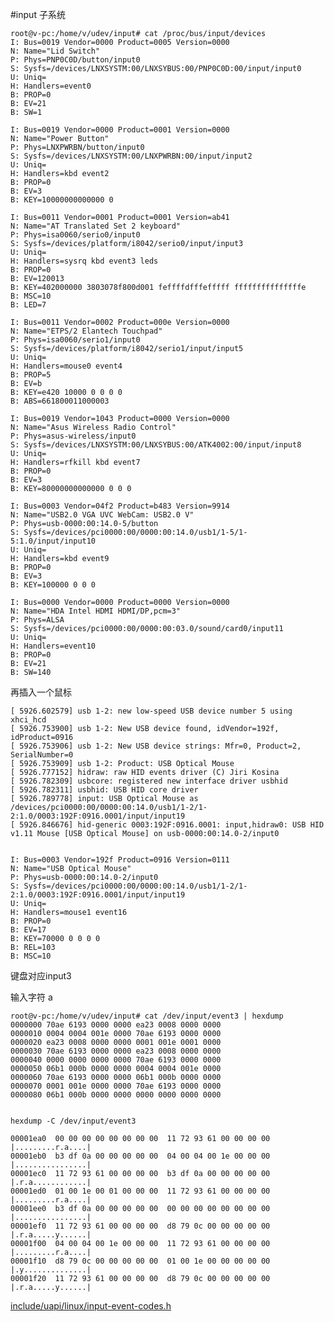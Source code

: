 #input 子系统


	root@v-pc:/home/v/udev/input# cat /proc/bus/input/devices
	I: Bus=0019 Vendor=0000 Product=0005 Version=0000
	N: Name="Lid Switch"
	P: Phys=PNP0C0D/button/input0
	S: Sysfs=/devices/LNXSYSTM:00/LNXSYBUS:00/PNP0C0D:00/input/input0
	U: Uniq=
	H: Handlers=event0
	B: PROP=0
	B: EV=21
	B: SW=1

	I: Bus=0019 Vendor=0000 Product=0001 Version=0000
	N: Name="Power Button"
	P: Phys=LNXPWRBN/button/input0
	S: Sysfs=/devices/LNXSYSTM:00/LNXPWRBN:00/input/input2
	U: Uniq=
	H: Handlers=kbd event2
	B: PROP=0
	B: EV=3
	B: KEY=10000000000000 0

	I: Bus=0011 Vendor=0001 Product=0001 Version=ab41
	N: Name="AT Translated Set 2 keyboard"
	P: Phys=isa0060/serio0/input0
	S: Sysfs=/devices/platform/i8042/serio0/input/input3
	U: Uniq=
	H: Handlers=sysrq kbd event3 leds
	B: PROP=0
	B: EV=120013
	B: KEY=402000000 3803078f800d001 feffffdfffefffff fffffffffffffffe
	B: MSC=10
	B: LED=7

	I: Bus=0011 Vendor=0002 Product=000e Version=0000
	N: Name="ETPS/2 Elantech Touchpad"
	P: Phys=isa0060/serio1/input0
	S: Sysfs=/devices/platform/i8042/serio1/input/input5
	U: Uniq=
	H: Handlers=mouse0 event4
	B: PROP=5
	B: EV=b
	B: KEY=e420 10000 0 0 0 0
	B: ABS=661800011000003

	I: Bus=0019 Vendor=1043 Product=0000 Version=0000
	N: Name="Asus Wireless Radio Control"
	P: Phys=asus-wireless/input0
	S: Sysfs=/devices/LNXSYSTM:00/LNXSYBUS:00/ATK4002:00/input/input8
	U: Uniq=
	H: Handlers=rfkill kbd event7
	B: PROP=0
	B: EV=3
	B: KEY=80000000000000 0 0 0

	I: Bus=0003 Vendor=04f2 Product=b483 Version=9914
	N: Name="USB2.0 VGA UVC WebCam: USB2.0 V"
	P: Phys=usb-0000:00:14.0-5/button
	S: Sysfs=/devices/pci0000:00/0000:00:14.0/usb1/1-5/1-5:1.0/input/input10
	U: Uniq=
	H: Handlers=kbd event9
	B: PROP=0
	B: EV=3
	B: KEY=100000 0 0 0

	I: Bus=0000 Vendor=0000 Product=0000 Version=0000
	N: Name="HDA Intel HDMI HDMI/DP,pcm=3"
	P: Phys=ALSA
	S: Sysfs=/devices/pci0000:00/0000:00:03.0/sound/card0/input11
	U: Uniq=
	H: Handlers=event10
	B: PROP=0
	B: EV=21
	B: SW=140

再插入一个鼠标
	
	[ 5926.602579] usb 1-2: new low-speed USB device number 5 using xhci_hcd
	[ 5926.753900] usb 1-2: New USB device found, idVendor=192f, idProduct=0916
	[ 5926.753906] usb 1-2: New USB device strings: Mfr=0, Product=2, SerialNumber=0
	[ 5926.753909] usb 1-2: Product: USB Optical Mouse
	[ 5926.777152] hidraw: raw HID events driver (C) Jiri Kosina
	[ 5926.782309] usbcore: registered new interface driver usbhid
	[ 5926.782311] usbhid: USB HID core driver
	[ 5926.789778] input: USB Optical Mouse as /devices/pci0000:00/0000:00:14.0/usb1/1-2/1-2:1.0/0003:192F:0916.0001/input/input19
	[ 5926.846676] hid-generic 0003:192F:0916.0001: input,hidraw0: USB HID v1.11 Mouse [USB Optical Mouse] on usb-0000:00:14.0-2/input0
	
	
	I: Bus=0003 Vendor=192f Product=0916 Version=0111
	N: Name="USB Optical Mouse"
	P: Phys=usb-0000:00:14.0-2/input0
	S: Sysfs=/devices/pci0000:00/0000:00:14.0/usb1/1-2/1-2:1.0/0003:192F:0916.0001/input/input19
	U: Uniq=
	H: Handlers=mouse1 event16
	B: PROP=0
	B: EV=17
	B: KEY=70000 0 0 0 0
	B: REL=103
	B: MSC=10
	
键盘对应input3


输入字符 a

	root@v-pc:/home/v/udev/input# cat /dev/input/event3 | hexdump
	0000000 70ae 6193 0000 0000 ea23 0008 0000 0000
	0000010 0004 0004 001e 0000 70ae 6193 0000 0000
	0000020 ea23 0008 0000 0000 0001 001e 0001 0000
	0000030 70ae 6193 0000 0000 ea23 0008 0000 0000
	0000040 0000 0000 0000 0000 70ae 6193 0000 0000
	0000050 06b1 000b 0000 0000 0004 0004 001e 0000
	0000060 70ae 6193 0000 0000 06b1 000b 0000 0000
	0000070 0001 001e 0000 0000 70ae 6193 0000 0000
	0000080 06b1 000b 0000 0000 0000 0000 0000 0000
	

	hexdump -C /dev/input/event3

	00001ea0  00 00 00 00 00 00 00 00  11 72 93 61 00 00 00 00  |.........r.a....|
	00001eb0  b3 df 0a 00 00 00 00 00  04 00 04 00 1e 00 00 00  |................|
	00001ec0  11 72 93 61 00 00 00 00  b3 df 0a 00 00 00 00 00  |.r.a............|
	00001ed0  01 00 1e 00 01 00 00 00  11 72 93 61 00 00 00 00  |.........r.a....|
	00001ee0  b3 df 0a 00 00 00 00 00  00 00 00 00 00 00 00 00  |................|
	00001ef0  11 72 93 61 00 00 00 00  d8 79 0c 00 00 00 00 00  |.r.a.....y......|
	00001f00  04 00 04 00 1e 00 00 00  11 72 93 61 00 00 00 00  |.........r.a....|
	00001f10  d8 79 0c 00 00 00 00 00  01 00 1e 00 00 00 00 00  |.y..............|
	00001f20  11 72 93 61 00 00 00 00  d8 79 0c 00 00 00 00 00  |.r.a.....y......|


[include/uapi/linux/input-event-codes.h](https://elixir.bootlin.com/linux/latest/source/include/uapi/linux/input-event-codes.h#)







